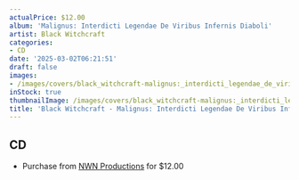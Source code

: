```yaml
---
actualPrice: $12.00
album: 'Malignus: Interdicti Legendae De Viribus Infernis Diaboli'
artist: Black Witchcraft
categories:
- CD
date: '2025-03-02T06:21:51'
draft: false
images:
- /images/covers/black_witchcraft-malignus:_interdicti_legendae_de_viribus_infernis_diaboli.jpg
inStock: true
thumbnailImage: /images/covers/black_witchcraft-malignus:_interdicti_legendae_de_viribus_infernis_diaboli-thumb.jpg
title: 'Black Witchcraft - Malignus: Interdicti Legendae De Viribus Infernis Diaboli'
---
```


## CD
* Purchase from [NWN Productions](http://shop.nwnprod.com/index.php?route=product/product&path=93&product_id=51239&sort=pd.name&order=ASC) for $12.00
